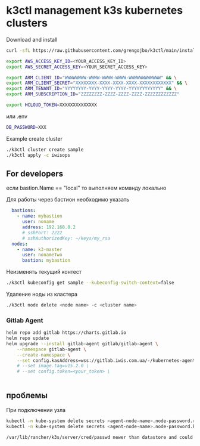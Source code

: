 # k3ctl management k3s kubernetes clusters


Download and install

```bash
curl -sfL https://raw.githubusercontent.com/grengojbo/k3ctl/main/install.sh | sh -
```

```bash
export AWS_ACCESS_KEY_ID=<YOUR_ACCESS_KEY_ID>
export AWS_SECRET_ACCESS_KEY=<YOUR_SECRET_ACCESS_KEY>
```


```bash
export ARM_CLIENT_ID="WWWWWWWW-WWWW-WWWW-WWWW-WWWWWWWWWWWW" && \
export ARM_CLIENT_SECRET="XXXXXXXX-XXXX-XXXX-XXXX-XXXXXXXXXXXX" && \
export ARM_TENANT_ID="YYYYYYYY-YYYY-YYYY-YYYY-YYYYYYYYYYYY" && \
export ARM_SUBSCRIPTION_ID="ZZZZZZZZ-ZZZZ-ZZZZ-ZZZZ-ZZZZZZZZZZZZ"
```

```bash
export HCLOUD_TOKEN=XXXXXXXXXXXXXX
```

или .env

```bash
DB_PASSWORD=XXX
```

Example create cluster

```bash
./k3ctl cluster create sample
./k3ctl apply -c iwisops
```

## For developers

если bastion.Name == "local" то выполняем команду локально

Для работы через бастион необходимо указать

``` yaml
  bastions:
    - name: mybastion
      user: noname
      address: 192.168.0.2
      # sshPort: 2222
      # sshAuthorizedKey: ~/keys/my_rsa
  nodes:
    - name: k3-master
      user: nonameTwo
      bastion: mybastion
```

Неизменять текущий контест

```bash
./k3ctl kubeconfig get sample --kubeconfig-switch-context=false
```

Удаление ноды из кластера

```bash
./k3ctl node delete <node name> -c <cluster name> 
```

### Gitlab Agent



```bash
helm repo add gitlab https://charts.gitlab.io
helm repo update
helm upgrade --install gitlab-agent gitlab/gitlab-agent \
    --namespace gitlab-agent \
    --create-namespace \
    --set config.kasAddress=wss://gitlab.iwis.com.ua/-/kubernetes-agent/
    # --set image.tag=v15.2.0 \
    # --set config.token=<your_token> \
    
```


## проблемы

При подключении узла

```bash
kubectl -n kube-system delete secrets <agent-node-name>.node-password.rke2
kubectl -n kube-system delete secrets <agent-node-name>.node-password.k3s
```


```bash
/var/lib/rancher/k3s/server/cred/passwd newer than datastore and could cause a cluster outage. Remove the file(s) from disk and restart to be recreated from datastore.
```

```bash

```